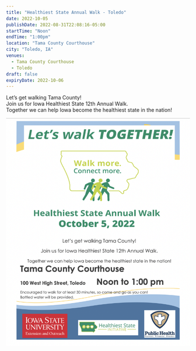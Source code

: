```yaml
---
title: "Healthiest State Annual Walk - Toledo"
date: 2022-10-05
publishDate: 2022-08-31T22:08:16-05:00
startTime: "Noon"
endTime: "1:00pm"
location: "Tama County Courthouse"
city: "Toledo, IA"
venues:
  - Tama County Courthouse
  - Toledo
draft: false
expiryDate: 2022-10-06
---
```


Let’s get walking Tama County!  
Join us for Iowa Healthiest State 12th Annual Walk.  
Together we can help Iowa become the healthiest state in the nation!  

![Flyer courtesy of Toledo Methodist Church](images/October-5-Walk-poster.png) 
 




   
 
